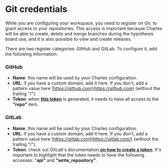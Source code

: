 # Git credentials

While you are configuring your workspace, you need to register on Git, to grant access to your repositories. This access is important because Charles will be able to create, delete and merge branches during the hypothesis board use, and it is also possible to view and create releases.

There are two register categories: GitHub and GitLab. To configure it, add the following information:

### **GitHub**

* **Name**: this name will be used by your Charles configuration. 
* **URL**: if you have a custom domain, add it here. If you don't, add a pattern value here [https://github.com](https://github.com) \(without the trailing "/\"\).
* **Token**: when [**this token**](https://help.github.com/pt/github/authenticating-to-github/creating-a-personal-access-token-for-the-command-line) is generated, it needs to have all access to the **"repo"** item. 

### **GitLab**

* **Name**: this name will be used by your Charles configuration.
* **URL**: if you have a custom domain, add it here. If you don't, add a pattern value here [https://gitlab.com](https://gitlab.com/) \(without the trailing "/\"\). 
* **Token**: check out GitLab's documentation[ **on how to create a token**](https://docs.gitlab.com/ee/api/#personalproject-access-tokens)**.** It's important to highlight that the token needs to have the following accesses: "**api"** and **"write\_repository"**.

